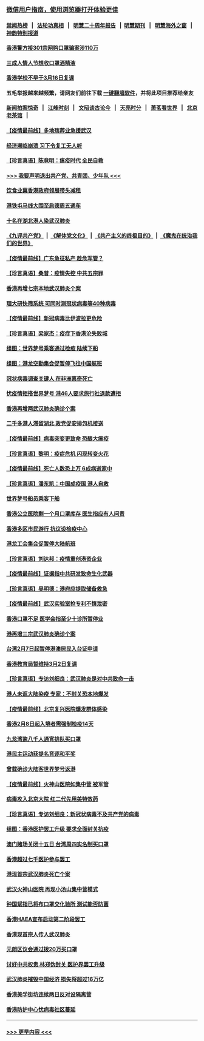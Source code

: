 ### [微信用户指南，使用浏览器打开体验更佳](https://github.com/gfw-breaker/banned-news1/blob/master/indexes/wechat-guide.md?t=0)
#### [禁闻热榜](热点新闻.md?t=0)  &nbsp;&nbsp;|&nbsp;&nbsp; [法轮功真相](https://github.com/gfw-breaker/truth/blob/master/README.md?t=0) &nbsp;&nbsp;|&nbsp;&nbsp; [明慧二十周年报告](https://github.com/gfw-breaker/mh-reports/blob/master/README.md?t=0) &nbsp;&nbsp;|&nbsp;&nbsp;[明慧期刊](https://github.com/gfw-breaker/mh-qikan) &nbsp;&nbsp;|&nbsp;&nbsp; [明慧海外之窗](https://github.com/gfw-breaker/mh-news/blob/master/README.md?t=0) &nbsp;&nbsp;|&nbsp;&nbsp; [神韵特别报道](https://github.com/gfw-breaker/mh-news/blob/master/shenyun.md?t=0)
#### [香港警方接301宗网购口罩骗案涉110万](../pages/nsc415/n11867572.md?t=02141555) 
#### [三成人情人节想收口罩酒精液](../pages/nsc415/n11867523.md?t=02141555) 
#### [香港学校不早于3月16日复课](../pages/nsc415/n11867498.md?t=02141555) 
#### 五毛举报越来越频繁，请网友们前往下载 [一键翻墙软件](https://github.com/gfw-breaker/ssr-accounts)，并将此项目推荐给亲友
#### [新闻拍案惊奇](https://github.com/gfw-breaker/banned-news1/blob/master/pages/link4.md) &nbsp;&nbsp;|&nbsp;&nbsp; [江峰时刻](https://github.com/gfw-breaker/banned-news1/blob/master/pages/link4.md) &nbsp;&nbsp;|&nbsp;&nbsp; [文昭谈古论今](https://github.com/gfw-breaker/banned-news1/blob/master/pages/link4.md) &nbsp;&nbsp;|&nbsp;&nbsp; [天亮时分](https://github.com/gfw-breaker/banned-news1/blob/master/pages/link4.md) &nbsp;&nbsp;|&nbsp;&nbsp; [萧茗看世界](https://github.com/gfw-breaker/banned-news1/blob/master/pages/link4.md) &nbsp;&nbsp;|&nbsp;&nbsp; [北京老茶馆](https://github.com/gfw-breaker/banned-news1/blob/master/pages/link4.md) &nbsp;&nbsp;|&nbsp;&nbsp; 
#### [【疫情最前线】多地殡葬业急援武汉](../pages/nsc415/n11866914.md?t=02141555) 
#### [经济濒临崩溃 习下令复工无人听](../pages/nsc415/n11867269.md?t=02141555) 
#### [【珍言真语】陈竟明：瘟疫时代 全民自救](../pages/nsc415/n11866765.md?t=02141555) 
#### [>>> 我要声明退出共产党、共青团、少年队 <<<](https://github.com/begood0513/goodnews/blob/master/quit/letter.md) 
#### [饮食业冀香港政府领展带头减租](../pages/nsc415/n11864876.md?t=02141555) 
#### [港铁屯马线大围至启德周五通车](../pages/nsc415/n11864842.md?t=02141555) 
#### [十名在湖北港人染武汉肺炎](../pages/nsc415/n11864807.md?t=02141555) 
#### [《九评共产党》](https://github.com/begood0513/9ping.md/blob/master/README.md) &nbsp;|&nbsp; [《解体党文化》](../../../../jtdwh.md/blob/master/README.md)  &nbsp;|&nbsp; [《共产主义的终极目的》](../../../../gczydzjmd.md/blob/master/README.md) &nbsp;|&nbsp; [《魔鬼在统治我们的世界》](../../../../mgztzwmdsj.md/blob/master/README.md) 
#### [【疫情最前线】广东急征私产 趁危军管？](../pages/nsc415/n11864205.md?t=02141555) 
#### [【珍言真语】桑普：疫情失控 中共五宗罪](../pages/nsc415/n11864157.md?t=02141555) 
#### [香港再增七宗本地武汉肺炎个案](../pages/nsc415/n11862405.md?t=02141555) 
#### [理大研快筛系统 可同时测冠状病毒等40种病毒](../pages/nsc415/n11862376.md?t=02141555) 
#### [【疫情最前线】新冠病毒比伊波拉更危险](../pages/nsc415/n11862199.md?t=02141555) 
#### [【珍言真语】梁家杰：疫症下香港沦失败城](../pages/nsc415/n11861588.md?t=02141555) 
#### [组图：世界梦号乘客通过检疫 陆续下船](../pages/nsc415/n11858302.md?t=02141555) 
#### [组图：港龙空勤集会促暂停飞往中国航班](../pages/nsc415/n11858190.md?t=02141555) 
#### [冠状病毒调查关键人 在非洲离奇死亡](../pages/nsc415/n11859798.md?t=02141555) 
#### [忧疫情拒搭世界梦号 港46人要求旅行社退款遭拒](../pages/nsc415/n11859849.md?t=02141555) 
#### [香港再增两武汉肺炎确诊个案](../pages/nsc415/n11859833.md?t=02141555) 
#### [二千多港人滞留湖北 政党促安排包机接送](../pages/nsc415/n11859831.md?t=02141555) 
#### [【疫情最前线】病毒突变更致命 恐酿大瘟疫](../pages/nsc415/n11859604.md?t=02141555) 
#### [【珍言真语】黎明：疫症危机 闪现转变火花](../pages/nsc415/n11859199.md?t=02141555) 
#### [【疫情最前线】死亡人数恐上万 6成病逝家中](../pages/nsc415/n11856687.md?t=02141555) 
#### [【珍言真语】潘东凯：中国成疫国 港人自救](../pages/nsc415/n11856962.md?t=02141555) 
#### [世界梦号船员乘客下船](../pages/nsc415/n11856883.md?t=02141555) 
#### [香港公立医院剩一个月口罩库存 医生指应有人问责](../pages/nsc415/n11856875.md?t=02141555) 
#### [香港多区市民游行 抗议设检疫中心](../pages/nsc415/n11856866.md?t=02141555) 
#### [港龙工会集会促暂停大陆航班](../pages/nsc415/n11856840.md?t=02141555) 
#### [【珍言真语】刘达邦：疫情重创港资企业](../pages/nsc415/n11854274.md?t=02141555) 
#### [【疫情最前线】证据指中共研发致命生化武器](../pages/nsc415/n11853087.md?t=02141555) 
#### [【珍言真语】吴明德：港府应提取储备救急](../pages/nsc415/n11852734.md?t=02141555) 
#### [【疫情最前线】武汉实验室抢专利不慎泄密](../pages/nsc415/n11850310.md?t=02141555) 
#### [香港口罩不足 医学会指至少十诊所暂停业](../pages/nsc415/n11850301.md?t=02141555) 
#### [港再增三宗武汉肺炎确诊个案](../pages/nsc415/n11850328.md?t=02141555) 
#### [台湾2月7日起暂停港澳居民入台证申请](../pages/nsc415/n11850304.md?t=02141555) 
#### [香港教育局暂维持3月2日复课](../pages/nsc415/n11850260.md?t=02141555) 
#### [【珍言真语】专访刘细良：武汉肺炎是对中共致命一击](../pages/nsc415/n11849934.md?t=02141555) 
#### [港人未返大陆染疫 专家：不封关恐本地爆发](../pages/nsc415/n11848021.md?t=02141555) 
#### [【疫情最前线】北京复兴医院爆发群体感染](../pages/nsc415/n11847626.md?t=02141555) 
#### [香港2月8日起入境者需强制检疫14天](../pages/nsc415/n11847658.md?t=02141555) 
#### [九龙湾逾八千人通宵排队买口罩](../pages/nsc415/n11847647.md?t=02141555) 
#### [港民主运动获提名竞逐和平奖](../pages/nsc415/n11847633.md?t=02141555) 
#### [曾载确诊大陆客世界梦号返港](../pages/nsc415/n11847608.md?t=02141555) 
#### [【疫情最前线】火神山医院如集中营 被军管](../pages/nsc415/n11847524.md?t=02141555) 
#### [病毒攻入北京大院 红二代先用美特效药](../pages/nsc415/n11847427.md?t=02141555) 
#### [【珍言真语】专访刘细良：新冠状病毒不及共产党的病毒](../pages/nsc415/n11847164.md?t=02141555) 
#### [组图：香港医护罢工升级 要求全面封关抗疫](../pages/nsc415/n11844107.md?t=02141555) 
#### [澳门赌场关闭十五日 台湾周四实名制买口罩](../pages/nsc415/n11845083.md?t=02141555) 
#### [香港超过七千医护参与罢工](../pages/nsc415/n11845051.md?t=02141555) 
#### [港现首宗武汉肺炎死亡个案](../pages/nsc415/n11844998.md?t=02141555) 
#### [武汉火神山医院 再现小汤山集中营模式](../pages/nsc415/n11844763.md?t=02141555) 
#### [钟国斌指已将布口罩交化验所 测试能否防菌](../pages/nsc415/n11842783.md?t=02141555) 
#### [香港HAEA宣布启动第二阶段罢工](../pages/nsc415/n11842723.md?t=02141555) 
#### [香港现首宗人传人武汉肺炎](../pages/nsc415/n11842766.md?t=02141555) 
#### [元朗区议会通过拨20万买口罩](../pages/nsc415/n11842754.md?t=02141555) 
#### [讨好中共权贵 林郑伪封关 医护界罢工升级](../pages/nsc415/n11842359.md?t=02141555) 
#### [武汉肺炎摧毁中国经济 损失将超过16万亿](../pages/nsc415/n11839723.md?t=02141555) 
#### [香港美孚街坊连续两日反对设隔离营](../pages/nsc415/n11839962.md?t=02141555) 
#### [香港防护中心忧病毒社区蔓延](../pages/nsc415/n11839933.md?t=02141555) 

----
#### [ >>> 更早内容 <<< ](../indexes/nsc415-earlier.md)
